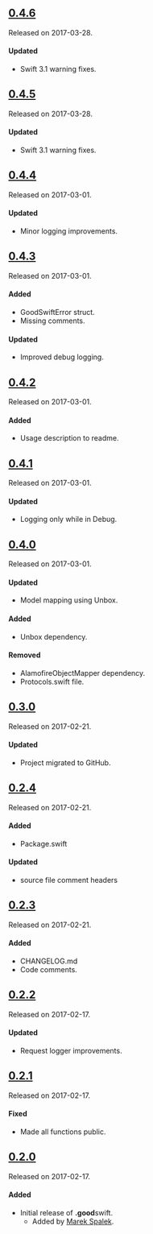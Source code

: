 ## [0.4.6](https://github.com/GoodRequest/GoodSwift/releases/tag/0.4.6)
Released on 2017-03-28.

#### Updated
- Swift 3.1 warning fixes.

## [0.4.5](https://github.com/GoodRequest/GoodSwift/releases/tag/0.4.5)
Released on 2017-03-28.

#### Updated
- Swift 3.1 warning fixes.

## [0.4.4](https://github.com/GoodRequest/GoodSwift/releases/tag/0.4.4)
Released on 2017-03-01.

#### Updated
- Minor logging improvements.

## [0.4.3](https://github.com/GoodRequest/GoodSwift/releases/tag/0.4.3)
Released on 2017-03-01.

#### Added
- GoodSwiftError struct.
- Missing comments.

#### Updated
- Improved debug logging.

## [0.4.2](https://github.com/GoodRequest/GoodSwift/releases/tag/0.4.2)
Released on 2017-03-01.

#### Added
- Usage description to readme.

## [0.4.1](https://github.com/GoodRequest/GoodSwift/releases/tag/0.4.1)
Released on 2017-03-01.

#### Updated
- Logging only while in Debug.

## [0.4.0](https://github.com/GoodRequest/GoodSwift/releases/tag/0.4.0)
Released on 2017-03-01.

#### Updated
- Model mapping using Unbox.

#### Added
- Unbox dependency.

#### Removed
- AlamofireObjectMapper dependency.
- Protocols.swift file.

## [0.3.0](https://github.com/GoodRequest/GoodSwift/releases/tag/0.3.0)
Released on 2017-02-21.

#### Updated
- Project migrated to GitHub.

## [0.2.4](https://github.com/GoodRequest/GoodSwift/releases/tag/0.2.4)
Released on 2017-02-21.

#### Added
- Package.swift

#### Updated
- source file comment headers

## [0.2.3](https://github.com/GoodRequest/GoodSwift/releases/tag/0.2.3)
Released on 2017-02-21.

#### Added
- CHANGELOG.md
- Code comments.

## [0.2.2](https://github.com/GoodRequest/GoodSwift/releases/tag/0.2.2)
Released on 2017-02-17.

#### Updated
- Request logger improvements.

## [0.2.1](https://github.com/GoodRequest/GoodSwift/releases/tag/0.2.1)
Released on 2017-02-17.

#### Fixed
- Made all functions public.

## [0.2.0](https://github.com/GoodRequest/GoodSwift/releases/tag/0.2.0)
Released on 2017-02-17.

#### Added
- Initial release of **.good**swift.
  - Added by [Marek Spalek](https://bitbucket.org/MarekSpalek/).
